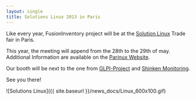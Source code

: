 ```yaml
---
layout: single
title: Solutions Linux 2013 in Paris
---
```


Like every year, FusionInventory project will be at the [Solution Linux](http://www.solutionslinux.fr/Le+village+associatif+_154_161.html)
Trade fair in Paris.

This year, the meeting will append from the 28th to the 29th of may. Additional Information are available on the [Parinux Website](http://www.parinux.org/content/solutions-linux-2013-au-cnit).

Our booth will be next to the one from [GLPI-Project](http://www.glpi-project.org) and [Shinken Monitoring](http://www.shinken-monitoring.org).

See you there!

![Solutions Linux]({{ site.baseurl }}/news_docs/Linux_600x100.gif)
